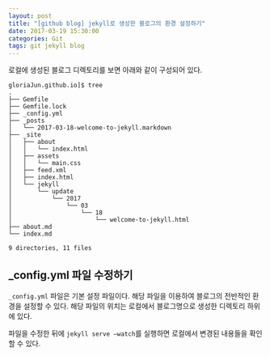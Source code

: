 ```yaml
---
layout: post
title: "[github blog] jekyll로 생성한 블로그의 환경 설정하기"
date: 2017-03-19 15:30:00
categories: Git
tags: git jekyll blog
---
```


로컬에 생성된 블로그 디렉토리를 보면 아래와 같이 구성되어 있다.
```shell
gloriaJun.github.io]$ tree
.
├── Gemfile
├── Gemfile.lock
├── _config.yml
├── _posts
│   └── 2017-03-18-welcome-to-jekyll.markdown
├── _site
│   ├── about
│   │   └── index.html
│   ├── assets
│   │   └── main.css
│   ├── feed.xml
│   ├── index.html
│   └── jekyll
│       └── update
│           └── 2017
│               └── 03
│                   └── 18
│                       └── welcome-to-jekyll.html
├── about.md
└── index.md

9 directories, 11 files
```


## _config.yml 파일 수정하기
`_config.yml` 파일은 기본 설정 파일이다.
해당 파일을 이용하여 블로그의 전반적인 환경을 설정할 수 있다.
해당 파일의 위치는 로컬에서 블로그명으로 생성한 디렉토리 하위에 있다.

파일을 수정한 뒤에 `jekyll serve —watch`를 실행하면 로컬에서 변경된 내용들을 확인할 수 있다.
